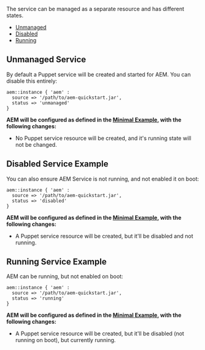 The service can be managed as a separate resource and has different states.

* [Unmanaged](#unmanaged-service)
* [Disabled](#disabled-service)
* [Running](#running-service)


## Unmanaged Service

By default a Puppet service will be created and started for AEM. You can disable this entirely:

~~~ puppet
aem::instance { 'aem' :
  source => '/path/to/aem-quickstart.jar',
  status => 'unmanaged'
}
~~~

**AEM will be configured as defined in the [Minimal Example](/docs/aem-instance/Minimal.md), with the following changes:**

* No Puppet service resource will be created, and it's running state will not be changed.

## Disabled Service Example

You can also ensure AEM Service is not running, and not enabled it on boot:

~~~ puppet
aem::instance { 'aem' :
  source => '/path/to/aem-quickstart.jar',
  status => 'disabled'
}
~~~

**AEM will be configured as defined in the [Minimal Example](/docs/aem-instance/Minimal.md), with the following changes:**

* A Puppet service resource will be created, but it'll be disabled and not running.

## Running Service Example

AEM can be running, but not enabled on boot:

~~~ puppet
aem::instance { 'aem' :
  source => '/path/to/aem-quickstart.jar',
  status => 'running'
}
~~~

**AEM will be configured as defined in the [Minimal Example](/docs/aem-instance/Minimal.md), with the following changes:**

* A Puppet service resource will be created, but it'll be disabled (not running on boot), but currently running.
